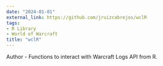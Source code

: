```yaml
---
date: "2024-01-01"
external_link: https://github.com/jruizcabrejos/wclR
tags:
- R Library
- World of Warcraft
title: "wclR"
---
```

Author - Functions to interact with Warcraft Logs API from R.

<!--more-->
